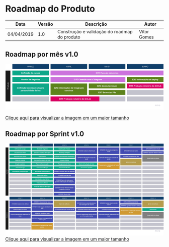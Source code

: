 # Roadmap do Produto

| **Data** | **Versão** | **Descrição** | **Autor** |
| --- | --- | --- | --- |
| 04/04/2019 | 1.0 | Construção e validação do roadmap do produto | Vítor Gomes |

## Roadmap por mês v1.0

![roadmap por mês v1.0](../assets/img/roadmaps/product_roadmap_v1.jpg)

[Clique aqui para visualizar a imagem em um maior tamanho](https://raw.githubusercontent.com/fga-eps-mds/2019.1-ADA/gh-pages/docs/img/roadmaps/product_roadmap_v1.jpg)

## Roadmap por Sprint v1.0

![roadmap por sprint v1.0](../assets/img/roadmaps/roadmap_sprint_v1.jpg)
[Clique aqui para visualizar a imagem em um maior tamanho](https://raw.githubusercontent.com/fga-eps-mds/2019.1-ADA/gh-pages/docs/img/roadmaps/roadmap_sprint_v1.jpg)
